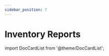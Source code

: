 ```yaml
---
sidebar_position: 7
---
```


# Inventory Reports

import DocCardList from '@theme/DocCardList';

<DocCardList />